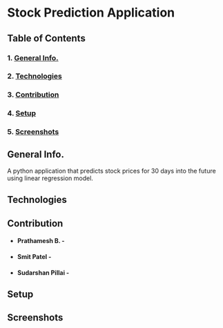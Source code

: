 # Stock Prediction Application 
## Table of Contents
### 1. [General Info.](#general-info)
### 2. [Technologies](#technologies)
### 3. [Contribution](#contribution)
### 4. [Setup ](#setup)
### 5. [Screenshots ](#screenshots)

## <a name="general-info"></a>General Info.
A python application that predicts stock prices for 30 days into the future using linear regression model.
 
## <a name="technologies"></a>Technologies


## <a name="contribution"></a>Contribution
* ####  Prathamesh B. -  
* ####  Smit Patel - 
* ####  Sudarshan Pillai - 
 
## <a name="setup"></a>Setup

## <a name="screenshots"></a>Screenshots

